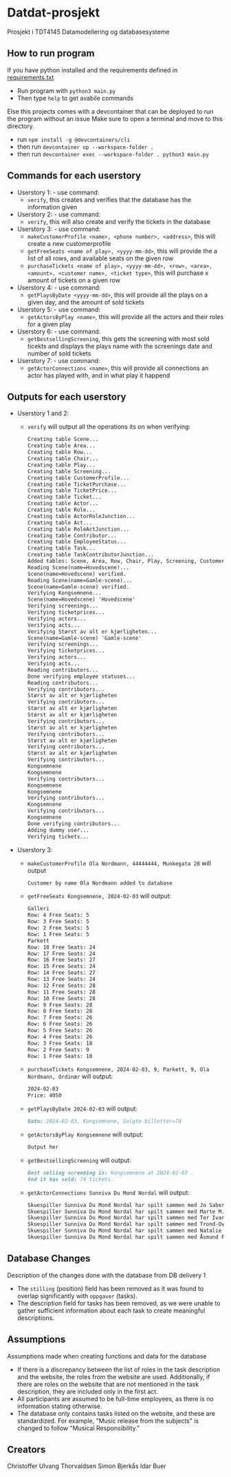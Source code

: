 # Datdat-prosjekt

Prosjekt i TDT4145 Datamodellering og databasesysteme

## How to run program

If you have python installed and the requirements defined in [requirements.txt](./requirements.txt)

- Run program with `python3 main.py`
- Then type `help` to get avabile commands

Else this projects comes with a devcontainer that can be deployed to run the program without an issue
Make sure to open a terminal and move to this directory.

- run `npm install -g @devcontainers/cli`
- then run `devcontainer up --workspace-folder .`
- then run `devcontainer exec --workspace-folder . python3 main.py`

## Commands for each userstory

- Userstory 1: - use command:
  - `verify`, this creates and verifies that the database has the information given
- Userstory 2: - use command:
  - `verify`, this will also create and verify the tickets in the database
- Userstory 3: - use command:
  - `makeCustomerProfile <name>, <phone number>, <address>`, this will create a new customerprofile
  - `getFreeSeats <name of play>, <yyyy-mm-dd>`, this will provide the a list of all rows, and available seats on the given row
  - `purchaseTickets <name of play>, <yyyy-mm-dd>, <row>, <area>, <amount>, <customer name>, <ticket type>`, this will purchase x amount of tickets on a given row
- Userstory 4: - use command:
  - `getPlaysByDate <yyyy-mm-dd>`, this will provide all the plays on a given day, and the amount of sold tickets
- Userstory 5: - use command:
  - `getActorsByPlay <name>`, this will provide all the actors and their roles for a given play
- Userstory 6: - use command:
  - `getBestsellingScreening`, this gets the screening with most sold ticekts
    and displays the plays name with the screenings date and number of sold tickets
- Userstory 7: - use command:
  - `getActorConnections <name>`, this will provide all connections an actor has played with, and in what play it happend

## Outputs for each userstory

- Userstory 1 and 2:

  - `verify` will output all the operations its on when verifying:

    ```md
    Creating table Scene...
    Creating table Area...
    Creating table Row...
    Creating table Chair...
    Creating table Play...
    Creating table Screening...
    Creating table CustomerProfile...
    Creating table TicketPurchase...
    Creating table TicketPrice...
    Creating table Ticket...
    Creating table Actor...
    Creating table Role...
    Creating table ActorRoleJunction...
    Creating table Act...
    Creating table RoleActJunction...
    Creating table Contributor...
    Creating table EmployeeStatus...
    Creating table Task...
    Creating table TaskContributorJunction...
    Added tables: Scene, Area, Row, Chair, Play, Screening, CustomerProfile, TicketPurchase, TicketPrice, Ticket, Actor, Role, ActorRoleJunction, Act, RoleActJunction, Contributor, EmployeeStatus, Task, TaskContributorJunction
    Reading Scene(name=Hovedscene)...
    Scene(name=Hovedscene) verified.
    Reading Scene(name=Gamle-scene)...
    Scene(name=Gamle-scene) verified.
    Verifying Kongsemnene...
    Scene(name=Hovedscene) 'Hovedscene'
    Verifying screenings...
    Verifying ticketprices...
    Verifying actors...
    Verifying acts...
    Verifying Størst av alt er kjærligheten...
    Scene(name=Gamle-scene) 'Gamle-scene'
    Verifying screenings...
    Verifying ticketprices...
    Verifying actors...
    Verifying acts...
    Reading contributors...
    Done verifying employee statuses...
    Reading contributors...
    Verifying contributors...
    Størst av alt er kjærligheten
    Verifying contributors...
    Størst av alt er kjærligheten
    Størst av alt er kjærligheten
    Verifying contributors...
    Størst av alt er kjærligheten
    Verifying contributors...
    Størst av alt er kjærligheten
    Verifying contributors...
    Størst av alt er kjærligheten
    Verifying contributors...
    Kongsemnene
    Kongsemnene
    Verifying contributors...
    Kongsemnene
    Kongsemnene
    Verifying contributors...
    Kongsemnene
    Verifying contributors...
    Kongsemnene
    Done verifying contributors...
    Adding dummy user...
    Verifying tickets...
    ```

- Userstory 3:

  - `makeCustomerProfile Ola Nordmann, 44444444, Munkegata 28` will output

    ```md
    Customer by name Ola Nordmann added to database
    ```

  - `getFreeSeats Kongsemnene, 2024-02-03` will output:

    ```md
    Galleri
    Row: 4 Free Seats: 5
    Row: 3 Free Seats: 5
    Row: 2 Free Seats: 5
    Row: 1 Free Seats: 5
    Parkett
    Row: 18 Free Seats: 24
    Row: 17 Free Seats: 24
    Row: 16 Free Seats: 27
    Row: 15 Free Seats: 24
    Row: 14 Free Seats: 27
    Row: 13 Free Seats: 24
    Row: 12 Free Seats: 28
    Row: 11 Free Seats: 28
    Row: 10 Free Seats: 28
    Row: 9 Free Seats: 28
    Row: 8 Free Seats: 28
    Row: 7 Free Seats: 26
    Row: 6 Free Seats: 26
    Row: 5 Free Seats: 26
    Row: 4 Free Seats: 26
    Row: 3 Free Seats: 18
    Row: 2 Free Seats: 9
    Row: 1 Free Seats: 10
    ```

  - `purchaseTickets Kongsemnene, 2024-02-03, 9, Parkett, 9, Ola Nordmann, Ordinær` will output:

    ```md
    2024-02-03
    Price: 4050
    ```

  - `getPlaysByDate 2024-02-03` will output:

    ```md
    Dato: 2024-02-03, Kongsemnene, Solgte billetter=74
    ```

  - `getActorsByPlay Kongsemnene` will output:

    ```md
    Output her
    ```

  - `getBestsellingScreening` will output:

    ```md
    Best selling screening is: Kongsemnene at 2024-02-03 .
    And it has sold: 74 tickets.
    ```

  - `getActorConnections Sunniva Du Mond Nordal` will output:

    ```md
    Skuespiller Sunniva Du Mond Nordal har spilt sammen med Jo Saberniak i stykket Størst av alt er kjærligheten
    Skuespiller Sunniva Du Mond Nordal har spilt sammen med Marte M. Steinholt i stykket Størst av alt er kjærligheten
    Skuespiller Sunniva Du Mond Nordal har spilt sammen med Tor Ivar Hagen i stykket Størst av alt er kjærligheten
    Skuespiller Sunniva Du Mond Nordal har spilt sammen med Trond-Ove Skrødal i stykket Størst av alt er kjærligheten
    Skuespiller Sunniva Du Mond Nordal har spilt sammen med Natalie Grøndahl Tangen i stykket Størst av alt er kjærligheten
    Skuespiller Sunniva Du Mond Nordal har spilt sammen med Åsmund Flaten i stykket Størst av alt er kjærligheten
    ```

## Database Changes

Description of the changes done with the database from DB delivery 1

- The `stilling` (position) field has been removed as it was found to overlap significantly with `oppgaver` (tasks).
- The description field for tasks has been removed, as we were unable to gather sufficient information about each task to create meaningful descriptions.

## Assumptions

Assumptions made when creating functions and data for the database

- If there is a discrepancy between the list of roles in the task description and the website, the roles from the website are used. Additionally, if there are roles on the website that are not mentioned in the task description, they are included only in the first act.
- All participants are assumed to be full-time employees, as there is no information stating otherwise.
- The database only contains tasks listed on the website, and these are standardized. For example, "Music release from the subjects" is changed to follow "Musical Responsibility."

## Creators

Christoffer Ulvang Thorvaldsen
Simon Bjerkås
Idar Buer
